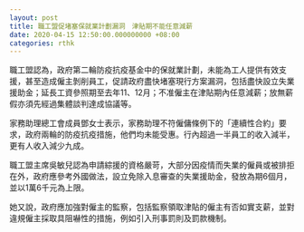 ```yaml
---
layout: post
title: 職工盟促堵塞保就業計劃漏洞　津貼期不能任意減薪
date: 2020-04-15 12:50:00.000000000 +08:00
categories: rthk
---
```


職工盟認為，政府第二輪防疫抗疫基金中的保就業計劃，未能為工人提供有效支援，甚至造成僱主剝削員工，促請政府盡快堵塞現行方案漏洞，包括盡快設立失業援助金；延長工資參照期至去年11、12月；不准僱主在津貼期內任意減薪；放無薪假亦須先經過集體談判達成協議等。

家務助理總工會成員鄧女士表示，家務助理不符僱傭條例下的「連續性合約」要求，政府兩輪的防疫抗疫措施，他們均未能受惠。行內超過一半員工的收入減半，更有人收入減少九成。

職工盟主席吳敏兒認為申請綜援的資格嚴苛，大部分因疫情而失業的僱員或被排拒在外，政府應參考外國做法，設立免除入息審查的失業援助金，發放為期6個月，並以1萬6千元為上限。

她又說，政府應加強對僱主的監察，包括監察領取津貼的僱主有否如實支薪，並對違規僱主採取具阻嚇性的措施，例如引入刑事罰則及罰款機制。
